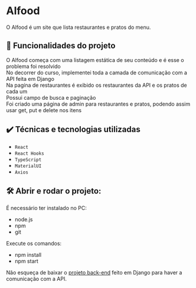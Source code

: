 # Alfood

O Alfood é um site que lista restaurantes e pratos do menu. 

## 🔨 Funcionalidades do projeto

O Alfood começa com uma listagem estática de seu conteúdo e é esse o problema foi resolvido  
No decorrer do curso, implementei toda a camada de comunicação com a API feita em Django  
Na pagína de restaurantes é exibido os restaurantes da API e os pratos de cada um  
Possui campo de busca e paginação  
Foi criado uma página de admin para restaurantes e pratos, podendo assim usar get, put e delete nos itens  
 

## ✔️ Técnicas e tecnologias utilizadas

- `React`
- `React Hooks`
- `TypeScript`
- `MaterialUI`
- `Axios`

## 🛠️ Abrir e rodar o projeto:

É necessário ter instalado no PC:
- node.js
- npm
- git  

Execute os comandos:
- npm install 
- npm start

Não esqueça de baixar o <a href="https://github.com/alura-cursos/restaurantes_api.git">projeto back-end</a> feito em Django para haver a comunicação com a API.
